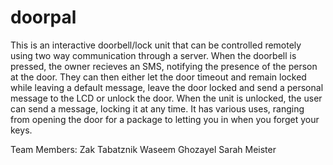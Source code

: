 # doorpal

This is an interactive doorbell/lock unit that can be controlled remotely using two way communication through a server.
When the doorbell is pressed, the owner recieves an SMS, notifying the presence of the person at the door. They can then either let the door timeout and remain locked while leaving a default message, leave the door locked and send a personal message to the LCD or unlock the door. When the unit is unlocked, the user can send a message, locking it at any time.
It has various uses, ranging from opening the door for a package to letting you in when you forget your keys. 

Team Members:
Zak Tabatznik 
Waseem Ghozayel 
Sarah Meister
